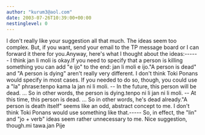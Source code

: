 ```yaml
---
author: "kurum3@aol.com"
date: 2003-07-26T10:39:00+00:00
nestinglevel: 0
---
```

I don't really like your suggestion all that much. The ideas seem too complex. But, if you want, send your email to the TP message board or I can forward it there for you.Anyway, here's what I thought about the ideas:------
I think jan li moli is okay.If you need to specify that a person is killing something you can add "e ijo" to the end: jan li moli e ijo."A person is dead" and "A person is dying" aren't really very different. I don't think Toki Ponans would specify in most cases. If you needed to do so, though, you could use a "la" phrase:tenpo kama la jan ni li moli. --
 In the future, this person will be dead. ... So in other words, the person is dying.tenpo ni li jan ni li moli. --
 At this time, this person is dead. ... So in other words, he's dead already."A person is death itself" seems like an odd, abstract concept to me. I don't think Toki Ponans would use something like that.-----
So, in effect, the "lin" and "jo + verb" ideas seem rather unnecessary to me. Nice suggestion, though.mi tawa.jan Pije